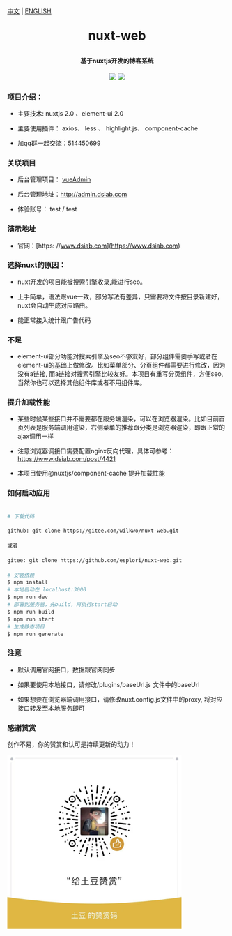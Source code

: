 
<div><a href="https://github.com/esplori/nuxt-web/blob/master/README.md">中文</a>  |  <a href="https://github.com/esplori/nuxt-web/blob/master/README.en.md">ENGLISH</a></div>

<h1 align="center" style="margin: 30px 0 30px; font-weight: bold;">nuxt-web</h1>
<h4 align="center">基于nuxtjs开发的博客系统</h4>
<p align="center">
	<a href="https://gitee.com/wilkwo/nuxt-web.git"><img src="https://gitee.com/wilkwo/nuxt-web/badge/star.svg?theme=dark"></a>
	<a href="https://gitee.com/wilkwo/nuxt-web.git"><img src="https://gitee.com/wilkwo/nuxt-web/badge/fork.svg?theme=dark"></a>
</p>


### 项目介绍：

- 主要技术: nuxtjs 2.0 、element-ui 2.0

- 主要使用插件： axios、 less 、 highlight.js、 component-cache
  
 - 加qq群一起交流：514450699



### 关联项目

* 后台管理项目： <a href="https://gitee.com/wilkwo/vueAdmin">vueAdmin</a>

* 后台管理地址：http://admin.dsiab.com

- 体验账号： test / test
  

### 演示地址

* 官网：[https: //www.dsiab.com](https://www.dsiab.com)



### 选择nuxt的原因：

- nuxt开发的项目能被搜索引擎收录,能进行seo。

- 上手简单，语法跟vue一致，部分写法有差异，只需要将文件按目录新建好，nuxt会自动生成对应路由。

- 能正常接入统计跟广告代码


### 不足

- element-ui部分功能对搜索引擎及seo不够友好，部分组件需要手写或者在element-ui的基础上做修改。比如菜单部分、分页组件都需要进行修改，因为没有a链接, 而a链接对搜索引擎比较友好。本项目有重写分页组件，方便seo,当然你也可以选择其他组件库或者不用组件库。


### 提升加载性能


- 某些时候某些接口并不需要都在服务端渲染，可以在浏览器渲染。比如目前首页列表是服务端调用渲染，右侧菜单的推荐跟分类是浏览器渲染，即跟正常的ajax调用一样

- 注意浏览器调接口需要配置nginx反向代理，具体可参考：https://www.dsiab.com/post/4421

- 本项目使用@nuxtjs/component-cache 提升加载性能


### 如何启动应用

```bash

# 下载代码

github: git clone https://gitee.com/wilkwo/nuxt-web.git

或者

gitee: git clone https://github.com/esplori/nuxt-web.git

# 安装依赖
$ npm install
# 本地启动在 localhost:3000
$ npm run dev
# 部署到服务器，先build，再执行start启动
$ npm run build
$ npm run start
# 生成静态项目
$ npm run generate
```
### 注意

- 默认调用官网接口，数据跟官网同步
  
- 如果要使用本地接口，请修改/plugins/baseUrl.js 文件中的baseUrl
  
- 如果想要在浏览器端调用接口，请修改nuxt.config.js文件中的proxy, 将对应接口转发至本地服务即可


### 感谢赞赏

创作不易，你的赞赏和认可是持续更新的动力！

<img src="./assets/img/zanshan.jpeg" alt="赞赏" width="400px" />



